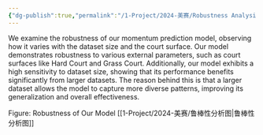 ```yaml
---
{"dg-publish":true,"permalink":"/1-Project/2024-美赛/Robustness Analysis/"}
---
```


We examine the robustness of our momentum prediction model, observing how it varies with the dataset size and the court surface. Our model demonstrates robustness to various external parameters, such as court surfaces like Hard Court and Grass Court. Additionally, our model exhibits a high sensitivity to dataset size, showing that its performance benefits significantly from larger datasets. The reason behind this is that a larger dataset allows the model to capture more diverse patterns, improving its generalization and overall effectiveness.

Figure: Robustness of Our Model
[[1-Project/2024-美赛/鲁棒性分析图\|鲁棒性分析图]]

